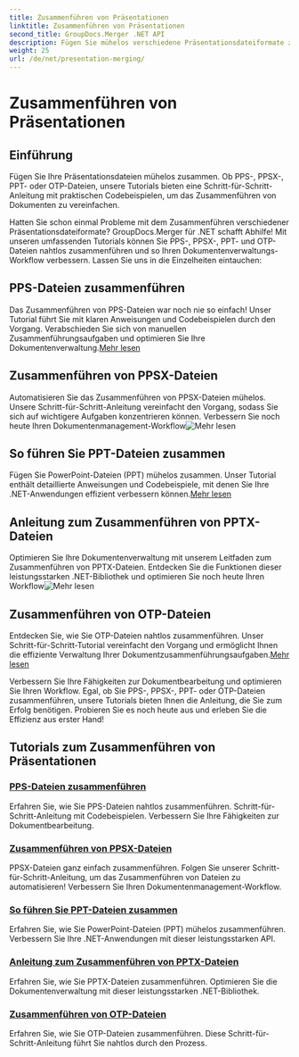 ```yaml
---
title: Zusammenführen von Präsentationen
linktitle: Zusammenführen von Präsentationen
second_title: GroupDocs.Merger .NET API
description: Fügen Sie mühelos verschiedene Präsentationsdateiformate zusammen. Folgen Sie unseren Tutorials, um PPS-, PPSX-, PPT- und OTP-Dateien effizient zusammenzuführen. #GroupDocs.Merger
weight: 25
url: /de/net/presentation-merging/
---
```


# Zusammenführen von Präsentationen

## Einführung

Fügen Sie Ihre Präsentationsdateien mühelos zusammen. Ob PPS-, PPSX-, PPT- oder OTP-Dateien, unsere Tutorials bieten eine Schritt-für-Schritt-Anleitung mit praktischen Codebeispielen, um das Zusammenführen von Dokumenten zu vereinfachen.

Hatten Sie schon einmal Probleme mit dem Zusammenführen verschiedener Präsentationsdateiformate? GroupDocs.Merger für .NET schafft Abhilfe! Mit unseren umfassenden Tutorials können Sie PPS-, PPSX-, PPT- und OTP-Dateien nahtlos zusammenführen und so Ihren Dokumentenverwaltungs-Workflow verbessern. Lassen Sie uns in die Einzelheiten eintauchen:

##  PPS-Dateien zusammenführen

 Das Zusammenführen von PPS-Dateien war noch nie so einfach! Unser Tutorial führt Sie mit klaren Anweisungen und Codebeispielen durch den Vorgang. Verabschieden Sie sich von manuellen Zusammenführungsaufgaben und optimieren Sie Ihre Dokumentenverwaltung.[Mehr lesen](./merge-pps-files/)

##  Zusammenführen von PPSX-Dateien

 Automatisieren Sie das Zusammenführen von PPSX-Dateien mühelos. Unsere Schritt-für-Schritt-Anleitung vereinfacht den Vorgang, sodass Sie sich auf wichtigere Aufgaben konzentrieren können. Verbessern Sie noch heute Ihren Dokumentenmanagement-Workflow![Mehr lesen](./merging-ppsx-files/)

##  So führen Sie PPT-Dateien zusammen

 Fügen Sie PowerPoint-Dateien (PPT) mühelos zusammen. Unser Tutorial enthält detaillierte Anweisungen und Codebeispiele, mit denen Sie Ihre .NET-Anwendungen effizient verbessern können.[Mehr lesen](./how-to-merge-ppt-files/)

##  Anleitung zum Zusammenführen von PPTX-Dateien

 Optimieren Sie Ihre Dokumentenverwaltung mit unserem Leitfaden zum Zusammenführen von PPTX-Dateien. Entdecken Sie die Funktionen dieser leistungsstarken .NET-Bibliothek und optimieren Sie noch heute Ihren Workflow![Mehr lesen](./guide-merging-pptx-files/)

##  Zusammenführen von OTP-Dateien

Entdecken Sie, wie Sie OTP-Dateien nahtlos zusammenführen. Unser Schritt-für-Schritt-Tutorial vereinfacht den Vorgang und ermöglicht Ihnen die effiziente Verwaltung Ihrer Dokumentzusammenführungsaufgaben.[Mehr lesen](./merging-otp-files/)

Verbessern Sie Ihre Fähigkeiten zur Dokumentbearbeitung und optimieren Sie Ihren Workflow. Egal, ob Sie PPS-, PPSX-, PPT- oder OTP-Dateien zusammenführen, unsere Tutorials bieten Ihnen die Anleitung, die Sie zum Erfolg benötigen. Probieren Sie es noch heute aus und erleben Sie die Effizienz aus erster Hand!
## Tutorials zum Zusammenführen von Präsentationen
### [PPS-Dateien zusammenführen](./merge-pps-files/)
Erfahren Sie, wie Sie PPS-Dateien nahtlos zusammenführen. Schritt-für-Schritt-Anleitung mit Codebeispielen. Verbessern Sie Ihre Fähigkeiten zur Dokumentbearbeitung.
### [Zusammenführen von PPSX-Dateien](./merging-ppsx-files/)
PPSX-Dateien ganz einfach zusammenführen. Folgen Sie unserer Schritt-für-Schritt-Anleitung, um das Zusammenführen von Dateien zu automatisieren! Verbessern Sie Ihren Dokumentenmanagement-Workflow.
### [So führen Sie PPT-Dateien zusammen](./how-to-merge-ppt-files/)
Erfahren Sie, wie Sie PowerPoint-Dateien (PPT) mühelos zusammenführen. Verbessern Sie Ihre .NET-Anwendungen mit dieser leistungsstarken API.
### [Anleitung zum Zusammenführen von PPTX-Dateien](./guide-merging-pptx-files/)
Erfahren Sie, wie Sie PPTX-Dateien zusammenführen. Optimieren Sie die Dokumentenverwaltung mit dieser leistungsstarken .NET-Bibliothek.
### [Zusammenführen von OTP-Dateien](./merging-otp-files/)
Erfahren Sie, wie Sie OTP-Dateien zusammenführen. Diese Schritt-für-Schritt-Anleitung führt Sie nahtlos durch den Prozess.